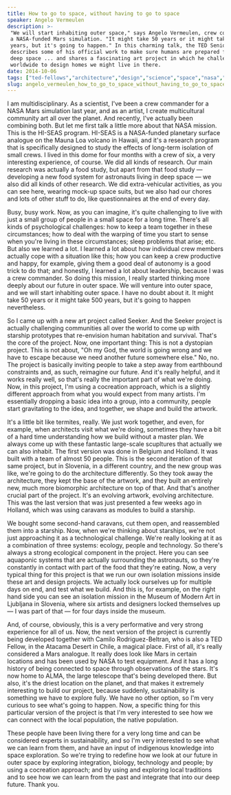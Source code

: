 ```yaml
---
title: How to go to space, without having to go to space
speaker: Angelo Vermeulen
description: >-
 "We will start inhabiting outer space," says Angelo Vermeulen, crew commander of
 a NASA-funded Mars simulation. "It might take 50 years or it might take 500
 years, but it's going to happen." In this charming talk, the TED Senior Fellow
 describes some of his official work to make sure humans are prepared for life in
 deep space ... and shares a fascinating art project in which he challenged people
 worldwide to design homes we might live in there.
date: 2014-10-06
tags: ["ted-fellows","architecture","design","science","space","nasa","science-and-art","psychology","food","crowdsourcing","collaboration","technology","sustainability","engineering","future","innovation"]
slug: angelo_vermeulen_how_to_go_to_space_without_having_to_go_to_space
---
```


I am multidisciplinary. As a scientist, I've been a crew commander for a NASA Mars
simulation last year, and as an artist, I create multicultural community art all over the
planet. And recently, I've actually been combining both. But let me first talk a little
more about that NASA mission. This is the HI-SEAS program. HI-SEAS is a NASA-funded
planetary surface analogue on the Mauna Loa volcano in Hawaii, and it's a research program
that is specifically designed to study the effects of long-term isolation of small crews.
I lived in this dome for four months with a crew of six, a very interesting experience, of
course. We did all kinds of research. Our main research was actually a food study, but
apart from that food study — developing a new food system for astronauts living in deep
space — we also did all kinds of other research. We did extra-vehicular activities, as you
can see here, wearing mock-up space suits, but we also had our chores and lots of other
stuff to do, like questionnaires at the end of every day.

Busy, busy work. Now, as you can imagine, it's quite challenging to live with just a small
group of people in a small space for a long time. There's all kinds of psychological
challenges: how to keep a team together in these circumstances; how to deal with the
warping of time you start to sense when you're living in these circumstances; sleep
problems that arise; etc. But also we learned a lot. I learned a lot about how individual
crew members actually cope with a situation like this; how you can keep a crew productive
and happy, for example, giving them a good deal of autonomy is a good trick to do that;
and honestly, I learned a lot about leadership, because I was a crew commander. So doing
this mission, I really started thinking more deeply about our future in outer space. We
will venture into outer space, and we will start inhabiting outer space. I have no doubt
about it. It might take 50 years or it might take 500 years, but it's going to happen
nevertheless.

So I came up with a new art project called Seeker. And the Seeker project is actually
challenging communities all over the world to come up with starship prototypes that
re-envision human habitation and survival. That's the core of the project. Now, one
important thing: This is not a dystopian project. This is not about, "Oh my God, the world
is going wrong and we have to escape because we need another future somewhere else." No,
no. The project is basically inviting people to take a step away from earthbound
constraints and, as such, reimagine our future. And it's really helpful, and it works
really well, so that's really the important part of what we're doing. Now, in this project,
I'm using a cocreation approach, which is a slightly different approach from what you
would expect from many artists. I'm essentially dropping a basic idea into a group, into a
community, people start gravitating to the idea, and together, we shape and build the
artwork.

It's a little bit like termites, really. We just work together, and even, for example,
when architects visit what we're doing, sometimes they have a bit of a hard time
understanding how we build without a master plan. We always come up with these fantastic
large-scale scupltures that actually we can also inhabit. The first version was done in
Belgium and Holland. It was built with a team of almost 50 people. This is the second
iteration of that same project, but in Slovenia, in a different country, and the new group
was like, we're going to do the architecture differently. So they took away the
architecture, they kept the base of the artwork, and they built an entirely new, much more
biomorphic architecture on top of that. And that's another crucial part of the project.
It's an evolving artwork, evolving architecture. This was the last version that was just
presented a few weeks ago in Holland, which was using caravans as modules to build a
starship.

We bought some second-hand caravans, cut them open, and reassembled them into a
starship. Now, when we're thinking about starships, we're not just approaching it as a
technological challenge. We're really looking at it as a combination of three systems:
ecology, people and technology. So there's always a strong ecological component in the
project. Here you can see aquaponic systems that are actually surrounding the astronauts,
so they're constantly in contact with part of the food that they're eating. Now, a very
typical thing for this project is that we run our own isolation missions inside these art
and design projects. We actually lock ourselves up for multiple days on end, and test what
we build. And this is, for example, on the right hand side you can see an isolation
mission in the Museum of Modern Art in Ljubljana in Slovenia, where six artists and
designers locked themselves up — I was part of that — for four days inside the
museum.

And, of course, obviously, this is a very performative and very strong experience for all
of us. Now, the next version of the project is currently being developed together with
Camilo Rodriguez-Beltran, who is also a TED Fellow, in the Atacama Desert in Chile, a
magical place. First of all, it's really considered a Mars analogue. It really does look
like Mars in certain locations and has been used by NASA to test equipment. And it has a
long history of being connected to space through observations of the stars. It's now home
to ALMA, the large telescope that's being developed there. But also, it's the driest
location on the planet, and that makes it extremely interesting to build our project,
because suddenly, sustainability is something we have to explore fully. We have no other
option, so I'm very curious to see what's going to happen. Now, a specific thing for this
particular version of the project is that I'm very interested to see how we can connect
with the local population, the native population.

These people have been living there for a very long time and can be considered experts in
sustainability, and so I'm very interested to see what we can learn from them, and have an
input of indigenous knowledge into space exploration. So we're trying to redefine how we
look at our future in outer space by exploring integration, biology, technology and
people; by using a cocreation approach; and by using and exploring local traditions and to
see how we can learn from the past and integrate that into our deep future. Thank
you.

<!--
ad_duration=3.33
comment_count=61
event="TEDGlobal 2014"
external_start_time=0
has_talk_citation=0
intro_duration=11.82
is_subtitle_required="False"
is_talk_featured="True"
language="en"
language_swap="False"
native_language="en"
number_of_related_talks=6
number_of_speakers=1
number_of_subtitled_videos=25
number_of_tags=16
number_of_talk_download_languages=25
number_of_talk_more_resources=1
number_of_talk_recommendations=0
number_of_talks_take_actions=0
post_ad_duration=0.83
published_timestamp="2015-02-19 16:05:29"
recording_date="2014-10-06"
speaker_description="Space researcher, biologist, artist"
speaker_is_published=1
speaker_name="Angelo Vermeulen"
talk_name="How to go to space, without having to go to space"
talks_tags=["ted-fellows","architecture","design","science","space","nasa","science-and-art","psychology","food","crowdsourcing","collaboration","technology","sustainability","engineering","future","innovation"]
talks_take_action=[]
url_audio="https://download.ted.com/talks/AngeloVermeulen_2014U.mp3?apikey=acme-roadrunner"
url_photo_speaker="https://pe.tedcdn.com/images/ted/9018b81df86c60fa684c3488f22161311b96b69c_254x191.jpg"
url_photo_talk="https://pe.tedcdn.com/images/ted/0a85455a2f8523743eaa284699fcde8889a78fa9_2880x1620.jpg"
url_webpage="https://www.ted.com/talks/angelo_vermeulen_how_to_go_to_space_without_having_to_go_to_space"
video_type_name="TED Stage Talk"
-->